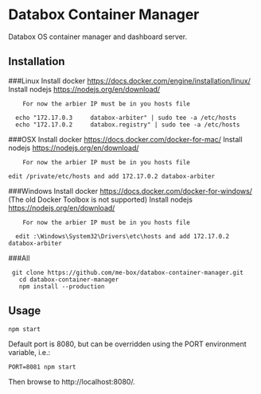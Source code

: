 # Databox Container Manager
Databox OS container manager and dashboard server.

## Installation

###Linux
    Install docker https://docs.docker.com/engine/installation/linux/
		Install nodejs https://nodejs.org/en/download/

		For now the arbier IP must be in you hosts file

	  echo "172.17.0.3     databox-arbiter" | sudo tee -a /etc/hosts
	  echo "172.17.0.2     databox.registry" | sudo tee -a /etc/hosts

###OSX
    Install docker https://docs.docker.com/docker-for-mac/
		Install nodejs https://nodejs.org/en/download/

		For now the arbier IP must be in you hosts file

    edit /private/etc/hosts and add 172.17.0.2 databox-arbiter

###Windows
		Install docker https://docs.docker.com/docker-for-windows/ (The old Docker Toolbox is not supported)
		Install nodejs https://nodejs.org/en/download/

		For now the arbier IP must be in you hosts file

	  edit :\Windows\System32\Drivers\etc\hosts and add 172.17.0.2 databox-arbiter

###All

     git clone https://github.com/me-box/databox-container-manager.git
	   cd databox-container-manager
	   npm install --production


## Usage
	npm start

Default port is 8080, but can be overridden using the PORT environment variable, i.e.:

	PORT=8081 npm start

Then browse to http://localhost:8080/.
